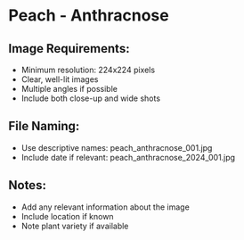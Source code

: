 # Peach - Anthracnose

## Image Requirements:
- Minimum resolution: 224x224 pixels
- Clear, well-lit images
- Multiple angles if possible
- Include both close-up and wide shots

## File Naming:
- Use descriptive names: peach_anthracnose_001.jpg
- Include date if relevant: peach_anthracnose_2024_001.jpg

## Notes:
- Add any relevant information about the image
- Include location if known
- Note plant variety if available
